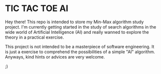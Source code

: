 # TIC TAC TOE AI
Hey there! This repo is intended to store my Min-Max algorithm study project. I'm currently getting started in the study of search algorithms in the wide world of Artificial Intelligence (AI) and really wanned to explore the theory in a practical exercise.

This project is not intended to be a masterpiece of software engineering. It is just a exercise to comprehend the possibilities of a simple "AI" algorithm. Anyways, kind hints or advices are very welcome.

;)